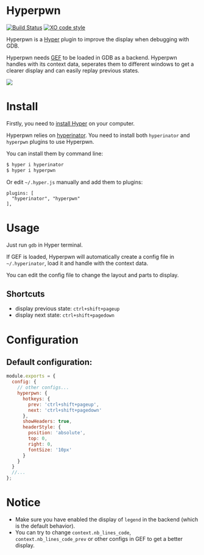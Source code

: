 # Hyperpwn

[![Build Status](https://travis-ci.org/bet4it/hyperpwn.svg?branch=master)](https://travis-ci.org/bet4it/hyperpwn) [![XO code style](https://img.shields.io/badge/code_style-XO-5ed9c7.svg)](https://github.com/sindresorhus/xo)

Hyperpwn is a [Hyper](https://hyper.is) plugin to improve the display when debugging with GDB.

Hyperpwn needs [GEF](https://github.com/hugsy/gef) to be loaded in GDB as a backend.
Hyperpwn handles with its context data, seperates them to different windows to get a clearer display and can easily replay previous states.

<img src="https://user-images.githubusercontent.com/16643669/59614153-bd40d800-9152-11e9-921c-ac1f0be83686.gif">

# Install
Firstly, you need to [install Hyper](https://hyper.is/#installation) on your computer.

Hyperpwn relies on [hyperinator](https://github.com/bet4it/hyperinator). You need to install both `hyperinator` and `hyperpwn` plugins to use Hyperpwn.

You can install them by command line:
```sh
$ hyper i hyperinator
$ hyper i hyperpwn
```
Or edit `~/.hyper.js` manually and add them to plugins:
```
plugins: [
  "hyperinator", "hyperpwn"
],
```

# Usage
Just run `gdb` in Hyper terminal.

If GEF is loaded, Hyperpwn will automatically create a config file in `~/.hyperinator`, load it and handle with the context data.

You can edit the config file to change the layout and parts to display.

## Shortcuts
* display previous state:	`ctrl+shift+pageup`
* display next state:		`ctrl+shift+pagedown`

# Configuration
## Default configuration:
``` js
module.exports = {
  config: {
    // other configs...
    hyperpwn: {
      hotkeys: {
        prev: 'ctrl+shift+pageup',
        next: 'ctrl+shift+pagedown'
      },
      showHeaders: true,
      headerStyle: {
        position: 'absolute',
        top: 0,
        right: 0,
        fontSize: '10px'
      }
    }
  }
  //...
};
```

# Notice
* Make sure you have enabled the display of `legend` in the backend (which is the default behavior).
* You can try to change `context.nb_lines_code`, `context.nb_lines_code_prev` or other configs in GEF to get a better display.
